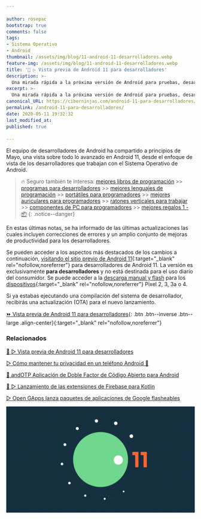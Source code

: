 ```yaml
---

author: rosepac
bootstrap: true
comments: false
tags:
- Sistema Operativo
- Android
thumbnail: /assets/img/blog/11-android-11-desarrolladores.webp
feature-img: /assets/img/blog/11-android-11-desarrolladores.webp
title: '📱 ▷ Vista previa de Android 11 para desarrolladores'
description: >-
  Una mirada rápida a la próxima versión de Android para pruebas, desarrollo y comentarios.
excerpt: >-
  Una mirada rápida a la próxima versión de Android para pruebas, desarrollo y comentarios.
canonical_URL: https://ciberninjas.com/android-11-para-desarrolladores/
permalink: /android-11-para-desarrolladores/
date: 2020-05-11 19:32:32
last_modified_at: 
published: true

---
```


El equipo de desarrolladores de Android ha compartido a principios de Mayo, una vista sobre todo lo avanzado en Android 11, desde el enfoque de vista de los desarrolladores que trabajan con el Sistema Operativo de Android.

> 🔥 Seguro también te interesa: [mejores libros de programación](/programar/) >> [programas para desarrolladores](/mejores-sistemas-operativos-para-hackear/) >> [mejores lenguajes de programación](/15-mejores-lenguajes-programacion/) >> [portátiles para programadores]() >> [mejores auriculares para programadores](/auriculares-dise%C3%B1o/) >> [ratones verticales para trabajar](/teclados-ratones-dise%C3%B1o/) >> [componentes de PC para programadores](/ordenadores-componentes/) >> [mejores regalos 1 - 📦](/black-friday-amazon/)
{: .notice--danger}

En estas últimas notas, se ha informado de las últimas actualizaciones las cuales incluyen correcciones de errores y un amplio conjunto de mejoras de productividad para los desarrolladores.

Se pueden acceder a los aspectos más destacados de los cambios a continuación, [visitando el sitio previo de Android 11](https://developer.android.com/preview){:target="_blank" rel="nofollow,noreferrer"} para desarrolladores de Android 11. La versión es exclusivamente **para desarrolladores** y no está destinada para el uso diario del consumidor. Se puede acceder a la [descarga manual y flash](https://developer.android.com/preview/download) para los [dispositivos](https://developer.android.com/preview/download){:target="_blank" rel="nofollow,noreferrer"} Pixel 2, 3, 3a o 4.

Si ya estabas ejecutando una compilación del sistema de desarrollador, recibirás una actualización (OTA) para el nuevo lanzamiento.
<!-- contenido -->

[⏩ Vista previa de Android 11 para desarrolladores](https://developer.android.com/preview "Vista previa de Android 11 para desarrolladores"){: .btn .btn--inverse .btn--large .align-center}{:target="_blank" rel="nofollow,noreferrer"}

### **Relacionados** <!-- omit in toc -->

[📱 ▷ Vista previa de Android 11 para desarrolladores](/android-11-para-desarrolladores/)

[▷ Cómo mantener tu privacidad en un teléfono Android 📲](/como-mantener-tu-privacidad-usando-android/)

[📱 andOTP Aplicación de Doble Factor de Código Abierto para Android](/andotp-aplicaci%C3%B3n-de-doble-factor-de-c%C3%B3digo-abierto-para-android/)

[🚀 ▷ Lanzamiento de las extensiones de Firebase para Kotlin](/firebase-extensiones-kotlin/)

[▷ Open GApps lanza paquetes de aplicaciones de Google flasheables](/open-gapps-aplicaciones-google-flasheables/)

![Vista previa de Android 11 para desarrolladores: Una mirada rápida a la próxima versión de Android para pruebas, desarrollo y comentarios](/assets/img/blog/11-android-11-desarrolladores.webp "Vista previa de Android 11 para desarrolladores: Una mirada rápida a la próxima versión de Android para pruebas, desarrollo y comentarios")